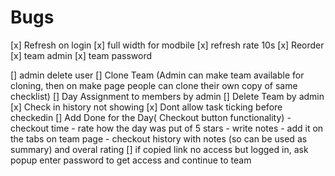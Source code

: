 # Bugs

[x] Refresh on login
[x] full width for modbile
[x] refresh rate 10s
[x] Reorder
[x] team admin
[x] team password

[] admin delete user
[] Clone Team (Admin can make team available for cloning, then on make page people can clone their own copy of same checklist)
[] Day Assignment to members by admin
[] Delete Team by admin
[x] Check in history not showing
[x] Dont allow task ticking before checkedin
[] Add Done for the Day( Checkout button functionality) - checkout time - rate how the day was put of 5 stars - write notes - add it on the tabs on team page - checkout history with notes (so can be used as summary) and overal rating
[] if copied link no access but logged in, ask popup enter password to get access and continue to team

